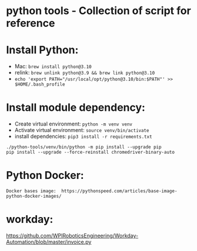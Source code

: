# python tools - Collection of script for reference 

# Install Python:
  * Mac: `brew install python@3.10`
  * relink: `brew unlink python@3.9 && brew link python@3.10`
  * `echo 'export PATH="/usr/local/opt/python@3.10/bin:$PATH"' >> $HOME/.bash_profile`


# Install module dependency:

* Create virtual environment: `python -m venv venv`
* Activate virtual environment:  `source venv/bin/activate`    
* install dependencies:   `pip3 install -r requirements.txt`

```
./python-tools/venv/bin/python -m pip install --upgrade pip
pip install --upgrade --force-reinstall chromedriver-binary-auto

```

# Python Docker:

    Docker bases image:  https://pythonspeed.com/articles/base-image-python-docker-images/


# workday:
https://github.com/WPIRoboticsEngineering/Workday-Automation/blob/master/invoice.py
